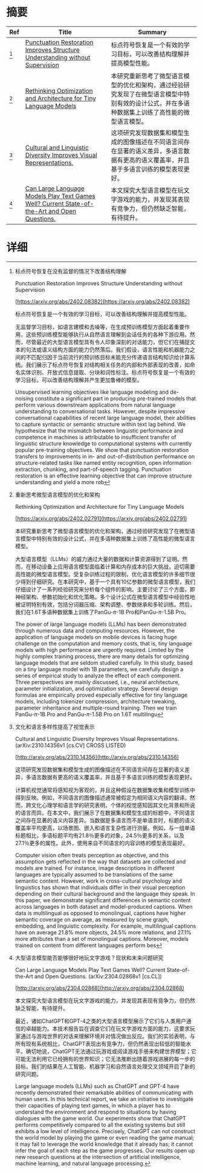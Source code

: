 # 摘要

| Ref | Title | Summary |
| --- | --- | --- |
| [^1] | [Punctuation Restoration Improves Structure Understanding without Supervision](https://arxiv.org/abs/2402.08382) | 标点符号恢复是一个有效的学习目标，可以改善结构理解并提高模型性能。 |
| [^2] | [Rethinking Optimization and Architecture for Tiny Language Models](https://arxiv.org/abs/2402.02791) | 本研究重新思考了微型语言模型的优化和架构，通过经验研究发现了在微型语言模型中特别有效的设计公式，并在多语种数据集上训练了高性能的微型语言模型。 |
| [^3] | [Cultural and Linguistic Diversity Improves Visual Representations.](http://arxiv.org/abs/2310.14356) | 这项研究发现数据集和模型生成的图像描述在不同语言间存在显著的语义差异，多语言数据有更高的语义覆盖率，并且基于多语言训练的模型表现更好。 |
| [^4] | [Can Large Language Models Play Text Games Well? Current State-of-the-Art and Open Questions.](http://arxiv.org/abs/2304.02868) | 本文探究大型语言模型在玩文字游戏的能力，并发现其表现有竞争力，但仍然缺乏智能，有待提升。 |

# 详细

[^1]: 标点符号恢复在没有监督的情况下改善结构理解

    Punctuation Restoration Improves Structure Understanding without Supervision

    [https://arxiv.org/abs/2402.08382](https://arxiv.org/abs/2402.08382)

    标点符号恢复是一个有效的学习目标，可以改善结构理解并提高模型性能。

    

    无监督学习目标，如语言建模和去噪等，在生成预训练模型方面起着重要作用，这些预训练模型能够执行从自然语言理解到会话任务的各种下游应用。然而，尽管最近的大型语言模型具有令人印象深刻的对话能力，但它们在捕捉文本的句法或语义结构方面的能力仍然落后。我们假设，语言性能和机器能力之间的不匹配归因于当前流行的预训练目标未能充分传递语言结构知识给计算系统。我们展示了标点符号恢复对结构相关任务的内部和外部表现的改善，如命名实体识别、开放式信息提取、分块和词性标注。标点符号恢复是一个有效的学习目标，可以改善结构理解并产生更加鲁棒的模型。

    Unsupervised learning objectives like language modeling and de-noising constitute a significant part in producing pre-trained models that perform various downstream applications from natural language understanding to conversational tasks. However, despite impressive conversational capabilities of recent large language model, their abilities to capture syntactic or semantic structure within text lag behind. We hypothesize that the mismatch between linguistic performance and competence in machines is attributable to insufficient transfer of linguistic structure knowledge to computational systems with currently popular pre-training objectives. We show that punctuation restoration transfers to improvements in in- and out-of-distribution performance on structure-related tasks like named entity recognition, open information extraction, chunking, and part-of-speech tagging. Punctuation restoration is an effective learning objective that can improve structure understanding and yield a more rob
    
[^2]: 重新思考微型语言模型的优化和架构

    Rethinking Optimization and Architecture for Tiny Language Models

    [https://arxiv.org/abs/2402.02791](https://arxiv.org/abs/2402.02791)

    本研究重新思考了微型语言模型的优化和架构，通过经验研究发现了在微型语言模型中特别有效的设计公式，并在多语种数据集上训练了高性能的微型语言模型。

    

    大型语言模型（LLMs）的威力通过大量的数据和计算资源得到了证明。然而，在移动设备上应用语言模型面临着计算和内存成本的巨大挑战，迫切需要高性能的微型语言模型。受复杂训练过程的限制，优化语言模型的许多细节很少得到仔细研究。在本研究中，基于一个具有10亿参数的微型语言模型，我们仔细设计了一系列经验研究来分析每个组件的影响。主要讨论了三个方面，即神经架构、参数初始化和优化策略。多个设计公式在微型语言模型中经验性地被证明特别有效，包括分词器压缩、架构调整、参数继承和多轮训练。然后，我们在1.6T多语种数据集上训练了PanGu-$\pi$-1B Pro和PanGu-$\pi$-1.5B Pro。

    The power of large language models (LLMs) has been demonstrated through numerous data and computing resources. However, the application of language models on mobile devices is facing huge challenge on the computation and memory costs, that is, tiny language models with high performance are urgently required. Limited by the highly complex training process, there are many details for optimizing language models that are seldom studied carefully. In this study, based on a tiny language model with 1B parameters, we carefully design a series of empirical study to analyze the effect of each component. Three perspectives are mainly discussed, i.e., neural architecture, parameter initialization, and optimization strategy. Several design formulas are empirically proved especially effective for tiny language models, including tokenizer compression, architecture tweaking, parameter inheritance and multiple-round training. Then we train PanGu-$\pi$-1B Pro and PanGu-$\pi$-1.5B Pro on 1.6T multilingu
    
[^3]: 文化和语言多样性提高了视觉表示

    Cultural and Linguistic Diversity Improves Visual Representations. (arXiv:2310.14356v1 [cs.CV] CROSS LISTED)

    [http://arxiv.org/abs/2310.14356](http://arxiv.org/abs/2310.14356)

    这项研究发现数据集和模型生成的图像描述在不同语言间存在显著的语义差异，多语言数据有更高的语义覆盖率，并且基于多语言训练的模型表现更好。

    

    计算机视觉通常将感知视为客观的，并且这种假设在数据集收集和模型训练中得到反映。例如，不同语言的图像描述通常被假定为相同语义内容的翻译。然而，跨文化心理学和语言学的研究表明，个体的视觉感知因其文化背景和所说的语言而异。在本文中，我们展示了在数据集和模型生成的标题中，不同语言之间存在显著的语义内容差异。当数据是多语言而不是单语言时，标题的语义覆盖率平均更高，以场景图、嵌入和语言复杂性进行测量。例如，与一组单语标题相比，多语标题平均有21.8％更多的对象，24.5％更多的关系，以及27.1％更多的属性。此外，使用来自不同语言的内容训练的模型表现最好。

    Computer vision often treats perception as objective, and this assumption gets reflected in the way that datasets are collected and models are trained. For instance, image descriptions in different languages are typically assumed to be translations of the same semantic content. However, work in cross-cultural psychology and linguistics has shown that individuals differ in their visual perception depending on their cultural background and the language they speak. In this paper, we demonstrate significant differences in semantic content across languages in both dataset and model-produced captions. When data is multilingual as opposed to monolingual, captions have higher semantic coverage on average, as measured by scene graph, embedding, and linguistic complexity. For example, multilingual captions have on average 21.8% more objects, 24.5% more relations, and 27.1% more attributes than a set of monolingual captions. Moreover, models trained on content from different languages perform bes
    
[^4]: 大型语言模型能否能够很好地玩文字游戏？现状和未来问题研究

    Can Large Language Models Play Text Games Well? Current State-of-the-Art and Open Questions. (arXiv:2304.02868v1 [cs.CL])

    [http://arxiv.org/abs/2304.02868](http://arxiv.org/abs/2304.02868)

    本文探究大型语言模型在玩文字游戏的能力，并发现其表现有竞争力，但仍然缺乏智能，有待提升。

    

    最近，诸如ChatGPT和GPT-4之类的大型语言模型展示了它们与人类用户通信的卓越能力。本技术报告旨在调查它们在玩文字游戏方面的能力，这要求玩家通过与游戏世界的对话来理解环境并对情况做出反应。我们的实验表明，与所有现有系统相比，ChatGPT表现出有竞争力，但仍然表现出较低的智能水平。确切地说，ChatGPT无法通过玩游戏或阅读游戏手册来构建世界模型；它可能无法利用它已经拥有的世界知识；它无法推断出随着游戏进展的每一步的目标。我们的结果在人工智能、机器学习和自然语言处理交叉领域开启了新的研究问题。

    Large language models (LLMs) such as ChatGPT and GPT-4 have recently demonstrated their remarkable abilities of communicating with human users. In this technical report, we take an initiative to investigate their capacities of playing text games, in which a player has to understand the environment and respond to situations by having dialogues with the game world. Our experiments show that ChatGPT performs competitively compared to all the existing systems but still exhibits a low level of intelligence. Precisely, ChatGPT can not construct the world model by playing the game or even reading the game manual; it may fail to leverage the world knowledge that it already has; it cannot infer the goal of each step as the game progresses. Our results open up new research questions at the intersection of artificial intelligence, machine learning, and natural language processing.
    

